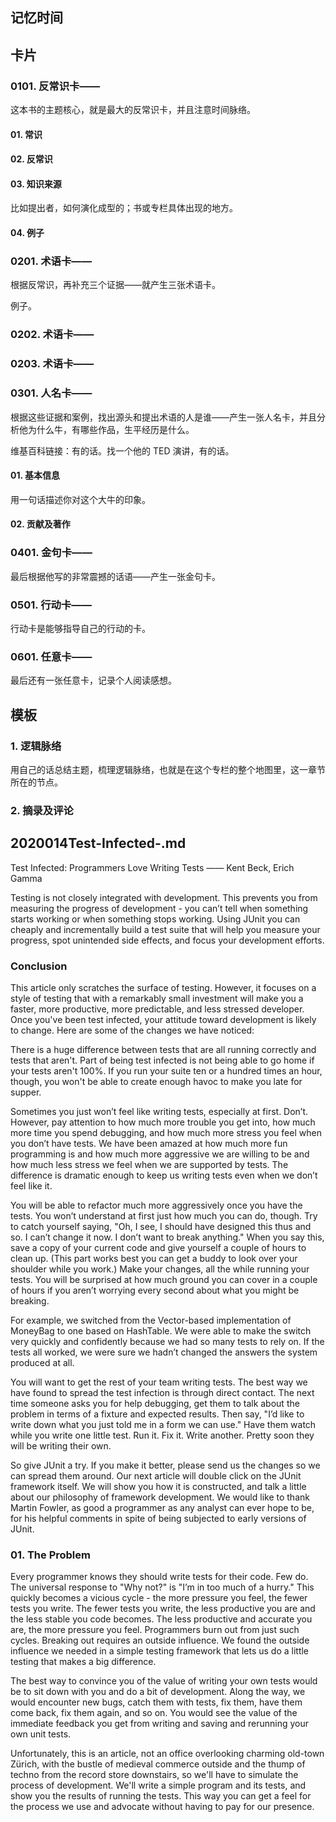 ## 记忆时间

## 卡片

### 0101. 反常识卡——

这本书的主题核心，就是最大的反常识卡，并且注意时间脉络。

#### 01. 常识

#### 02. 反常识

#### 03. 知识来源

比如提出者，如何演化成型的；书或专栏具体出现的地方。

#### 04. 例子

### 0201. 术语卡——

根据反常识，再补充三个证据——就产生三张术语卡。

例子。

### 0202. 术语卡——

### 0203. 术语卡——

### 0301. 人名卡——

根据这些证据和案例，找出源头和提出术语的人是谁——产生一张人名卡，并且分析他为什么牛，有哪些作品，生平经历是什么。

维基百科链接：有的话。找一个他的 TED 演讲，有的话。

#### 01. 基本信息

用一句话描述你对这个大牛的印象。

#### 02. 贡献及著作

### 0401. 金句卡——

最后根据他写的非常震撼的话语——产生一张金句卡。

### 0501. 行动卡——

行动卡是能够指导自己的行动的卡。

### 0601. 任意卡——

最后还有一张任意卡，记录个人阅读感想。

## 模板

### 1. 逻辑脉络

用自己的话总结主题，梳理逻辑脉络，也就是在这个专栏的整个地图里，这一章节所在的节点。

### 2. 摘录及评论

## 2020014Test-Infected-.md

Test Infected: Programmers Love Writing Tests —— Kent Beck, Erich Gamma

Testing is not closely integrated with development. This prevents you from measuring the progress of development - you can’t tell when something starts working or when something stops working. Using JUnit you can cheaply and incrementally build a test suite that will help you measure your progress, spot unintended side effects, and focus your development efforts.

### Conclusion

This article only scratches the surface of testing. However, it focuses on a style of testing that with a remarkably small investment will make you a faster, more productive, more predictable, and less stressed developer. Once you've been test infected, your attitude toward development is likely to change. Here are some of the changes we have noticed:

There is a huge difference between tests that are all running correctly and tests that aren't. Part of being test infected is not being able to go home if your tests aren't 100%. If you run your suite ten or a hundred times an hour, though, you won't be able to create enough havoc to make you late for supper.

Sometimes you just won’t feel like writing tests, especially at first. Don’t. However, pay attention to how much more trouble you get into, how much more time you spend debugging, and how much more stress you feel when you don’t have tests. We have been amazed at how much more fun programming is and how much more aggressive we are willing to be and how much less stress we feel when we are supported by tests. The difference is dramatic enough to keep us writing tests even when we don’t feel like it.

You will be able to refactor much more aggressively once you have the tests. You won’t understand at first just how much you can do, though. Try to catch yourself saying, "Oh, I see, I should have designed this thus and so. I can’t change it now. I don’t want to break anything." When you say this, save a copy of your current code and give yourself a couple of hours to clean up. (This part works best you can get a buddy to look over your shoulder while you work.) Make your changes, all the while running your tests. You will be surprised at how much ground you can cover in a couple of hours if you aren’t worrying every second about what you might be breaking.

For example, we switched from the Vector-based implementation of MoneyBag to one based on HashTable. We were able to make the switch very quickly and confidently because we had so many tests to rely on. If the tests all worked, we were sure we hadn’t changed the answers the system produced at all.

You will want to get the rest of your team writing tests. The best way we have found to spread the test infection is through direct contact. The next time someone asks you for help debugging, get them to talk about the problem in terms of a fixture and expected results. Then say, "I’d like to write down what you just told me in a form we can use." Have them watch while you write one little test. Run it. Fix it. Write another. Pretty soon they will be writing their own.

So give JUnit a try. If you make it better, please send us the changes so we can spread them around. Our next article will double click on the JUnit framework itself. We will show you how it is constructed, and talk a little about our philosophy of framework development. We would like to thank Martin Fowler, as good a programmer as any analyst can ever hope to be, for his helpful comments in spite of being subjected to early versions of JUnit.

### 01. The Problem

Every programmer knows they should write tests for their code. Few do. The universal response to "Why not?" is "I’m in too much of a hurry." This quickly becomes a vicious cycle - the more pressure you feel, the fewer tests you write. The fewer tests you write, the less productive you are and the less stable you code becomes. The less productive and accurate you are, the more pressure you feel. Programmers burn out from just such cycles. Breaking out requires an outside influence. We found the outside influence we needed in a simple testing framework that lets us do a little testing that makes a big difference.

The best way to convince you of the value of writing your own tests would be to sit down with you and do a bit of development. Along the way, we would encounter new bugs, catch them with tests, fix them, have them come back, fix them again, and so on. You would see the value of the immediate feedback you get from writing and saving and rerunning your own unit tests.

Unfortunately, this is an article, not an office overlooking charming old-town Zürich, with the bustle of medieval commerce outside and the thump of techno from the record store downstairs, so we'll have to simulate the process of development. We'll write a simple program and its tests, and show you the results of running the tests. This way you can get a feel for the process we use and advocate without having to pay for our presence.















